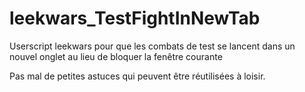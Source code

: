 # leekwars_TestFightInNewTab

Userscript leekwars pour que les combats de test se lancent dans un nouvel onglet au lieu de bloquer la fenêtre courante

Pas mal de petites astuces qui peuvent être réutilisées à loisir.
